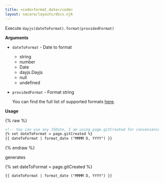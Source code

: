 ```yaml
---
title: <code>format_date</code>
layout: nacara/layouts/docs.njk
---
```


Execute `dayjs(dateToFormat).format(providedFormat)`

**Arguments**

- `dateToFormat` - Date to format
    - string
    - number
    - Date
    - dayjs.Dayjs
    - null
    - undefined

- `providedFormat` - Format string

    You can find the full list of supported formats [here](https://day.js.org/docs/en/display/format).

**Usage**

{% raw %}

```html
<!-- You can use any JSDate, I am using page.gitCreated for convenience -->
{% set dateToFormat = page.gitCreated %}
{{ dateToFormat | format_date ("MMMM D, YYYY") }}
```

{% endraw %}

generates

{% set dateToFormat = page.gitCreated %}

```html
{{ dateToFormat | format_date ("MMMM D, YYYY") }}
```
